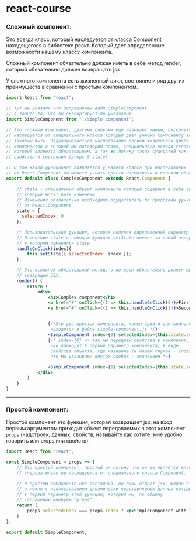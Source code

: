 # react-course


### Сложный компонент:
Это всегда класс, который наследуется от класса Component находящегося в библотеке реакт. Который дает определенные возможности нашему классу компонента. 

Сложный компонент обязательно должен иметь в себе метод render, который обязательно должен возвращать jsx

У сложного компонента есть жизненный цикл, состояние и ряд других преймуществ в сравнении с простым компонентом. 
```jsx
import React from 'react';

// тут мы указали что запрашиваем файл SimpleComponent,
// а точнее то, что он експортирует по умолчанию
import SimpleComponent from './simple-component';

// Это сложный компонент, другими словами еще называют умным, поскольку он
// наследуется от специального класса который дает умному компоненту возможность
// таковым быть. Подразумеваеться наследование логики жизненного цикла
// компонентов о которой мы поговорим позже, специального метода render()
// который является обязательным, а так же логику таких сущностей как
// свойства и состояния (props & state)

// О том какой функционал появляется у нашего класса при наследовании
// от React.Component вы можете узнать просто посмотревь в консоли объект this
export default class ComplexComponent extends React.Component {

    // state - специальный объект компонента который содержит в себе свойства класса
    // которые могут быть изменены.
    // Изменения обязательно необходимо осуществлять по средствам функции setState() которая наследуется
    // от React.Component
    state = {
      selectedIndex: 0
    };

    // Пользовательская функция, которая получая определенный параметр - меняет state,
    // Изменение state с помощью функции setState влечет за собой перерисовку всего компонента
    // в котором изменился state
    handleOnClick(index){
        this.setState({ selectedIndex: index });
    };

    // Это основной обязательный метод, в котором обязательно должен быть
    // возвращен JSX.
    render() {
        return (
            <div>
                <h1>Complex component</h1>
                <a href="#" onClick={() => this.handleOnClick(0)}>First</a> <br/>
                <a href="#" onClick={() => this.handleOnClick(1)}>Second</a>


                {/*Это два простых компонента, коментарии и сам компонент
                 находятся в файле simple-component.js */}
                <SimpleComponent index={0} selectedIndex={this.state.selectedIndex}/>
                {/* index={0} => так мы передаем свойства в компонент,
                 они приходят в первый параметр компонента, в виде
                 свойства объекта, где название (в нашем случае - index и selectedIndex) будет ключем, а то
                 что мы указываем внутри скобок - значением */}

                <SimpleComponent index={1} selectedIndex={this.state.selectedIndex}/>
            </div>
        )
    }
}
```

---

### Простой компонент:
Простой компонент это функция, которая возвращает jsx, на вход первым аргументом приходит объект передаваемых в этот компонент `props` (надстроек, данных, свойств, называйте как хотите, мне удобно говорить или props или свойств).
```jsx
import React from 'react';

const SimpleComponent = props => {
    // Это простой компонент, простой он потому что он не является классом, а
    // следовательно не наследуется от специального класса Component.

    // В простом компоненте нет состояний, он лишь отдает jsx, можно статический,
    // а можно с использованием динамически подставляемых данных которые приходят
    // в первый параметр этой функции, который мы, по общему
    // соглашению именуем "props".
    return (
        props.selectedIndex === props.index ? <p>SimpleComponent with index: {props.index}!</p> : false
    )
};

export default SimpleComponent;
```